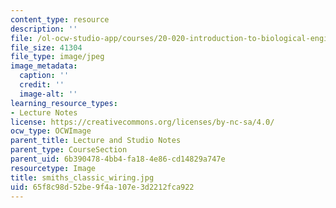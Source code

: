 ```yaml
---
content_type: resource
description: ''
file: /ol-ocw-studio-app/courses/20-020-introduction-to-biological-engineering-design-spring-2009/65f8c98d52be9f4a107e3d2212fca922_smiths_classic_wiring.jpg
file_size: 41304
file_type: image/jpeg
image_metadata:
  caption: ''
  credit: ''
  image-alt: ''
learning_resource_types:
- Lecture Notes
license: https://creativecommons.org/licenses/by-nc-sa/4.0/
ocw_type: OCWImage
parent_title: Lecture and Studio Notes
parent_type: CourseSection
parent_uid: 6b390478-4bb4-fa18-4e86-cd14829a747e
resourcetype: Image
title: smiths_classic_wiring.jpg
uid: 65f8c98d-52be-9f4a-107e-3d2212fca922
---
```

